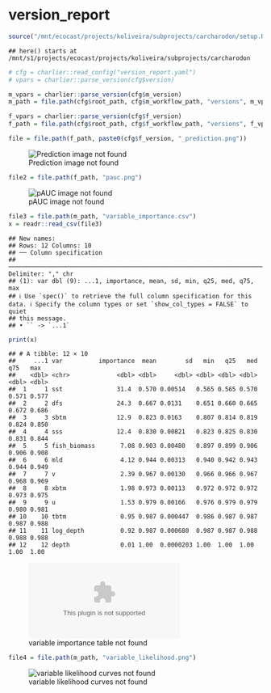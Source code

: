 version_report
================

``` r
source("/mnt/ecocast/projects/koliveira/subprojects/carcharodon/setup.R")
```

    ## here() starts at /mnt/s1/projects/ecocast/projects/koliveira/subprojects/carcharodon

``` r
# cfg = charlier::read_config("version_report.yaml")
# vpars = charlier::parse_version(cfg$version)

m_vpars = charlier::parse_version(cfg$m_version)
m_path = file.path(cfg$root_path, cfg$m_workflow_path, "versions", m_vpars[["major"]], m_vpars[["minor"]], cfg$m_version)

f_vpars = charlier::parse_version(cfg$f_version)
f_path = file.path(cfg$root_path, cfg$f_workflow_path, "versions", f_vpars[["major"]], f_vpars[["minor"]], cfg$f_version)
```

``` r
file = file.path(f_path, paste0(cfg$f_version, "_prediction.png"))
```

<figure>
<img
src="/mnt/s1/projects/ecocast/projects/koliveira/subprojects/carcharodon//workflows/forecast_workflow/versions/v01/100/v01.100.11/v01.100.11_prediction.png"
alt="Prediction image not found" />
<figcaption aria-hidden="true">Prediction image not found</figcaption>
</figure>

``` r
file2 = file.path(f_path, "pauc.png")
```

<figure>
<img
src="/mnt/s1/projects/ecocast/projects/koliveira/subprojects/carcharodon//workflows/forecast_workflow/versions/v01/100/v01.100.11/pauc.png"
alt="pAUC image not found" />
<figcaption aria-hidden="true">pAUC image not found</figcaption>
</figure>

``` r
file3 = file.path(m_path, "variable_importance.csv")
x = readr::read_csv(file3)
```

    ## New names:
    ## Rows: 12 Columns: 10
    ## ── Column specification
    ## ──────────────────────────────────────────────────────────────────────────────────────────────────────────────────────── Delimiter: "," chr
    ## (1): var dbl (9): ...1, importance, mean, sd, min, q25, med, q75, max
    ## ℹ Use `spec()` to retrieve the full column specification for this data. ℹ Specify the column types or set `show_col_types = FALSE` to quiet
    ## this message.
    ## • `` -> `...1`

``` r
print(x)
```

    ## # A tibble: 12 × 10
    ##     ...1 var          importance  mean        sd   min   q25   med   q75   max
    ##    <dbl> <chr>             <dbl> <dbl>     <dbl> <dbl> <dbl> <dbl> <dbl> <dbl>
    ##  1     1 sst               31.4  0.570 0.00514   0.565 0.565 0.570 0.571 0.577
    ##  2     2 dfs               24.3  0.667 0.0131    0.651 0.660 0.665 0.672 0.686
    ##  3     3 sbtm              12.9  0.823 0.0163    0.807 0.814 0.819 0.824 0.850
    ##  4     4 sss               12.4  0.830 0.00821   0.823 0.825 0.830 0.831 0.844
    ##  5     5 fish_biomass       7.08 0.903 0.00480   0.897 0.899 0.906 0.906 0.908
    ##  6     6 mld                4.12 0.944 0.00313   0.940 0.942 0.943 0.944 0.949
    ##  7     7 v                  2.39 0.967 0.00130   0.966 0.966 0.967 0.968 0.969
    ##  8     8 xbtm               1.98 0.973 0.00113   0.972 0.972 0.972 0.973 0.975
    ##  9     9 u                  1.53 0.979 0.00166   0.976 0.979 0.979 0.980 0.981
    ## 10    10 tbtm               0.95 0.987 0.000447  0.986 0.987 0.987 0.987 0.988
    ## 11    11 log_depth          0.92 0.987 0.000680  0.987 0.987 0.988 0.988 0.988
    ## 12    12 depth              0.01 1.00  0.0000203 1.00  1.00  1.00  1.00  1.00

<figure>
<embed
src="/mnt/s1/projects/ecocast/projects/koliveira/subprojects/carcharodon//workflows/modeling_workflow/versions/v01/100/v01.100.11/variable_importance.csv" />
<figcaption aria-hidden="true">variable importance table not
found</figcaption>
</figure>

``` r
file4 = file.path(m_path, "variable_likelihood.png")
```

<figure>
<img
src="/mnt/s1/projects/ecocast/projects/koliveira/subprojects/carcharodon//workflows/modeling_workflow/versions/v01/100/v01.100.11/variable_likelihood.png"
alt="variable likelihood curves not found" />
<figcaption aria-hidden="true">variable likelihood curves not
found</figcaption>
</figure>

